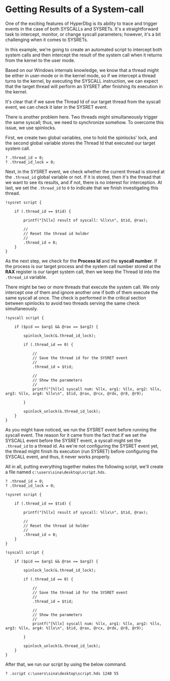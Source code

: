 # Getting Results of a System-call

One of the exciting features of HyperDbg is its ability to trace and trigger events in the case of both SYSCALLs and SYSRETs. It's a straightforward task to intercept, monitor, or change syscall parameters; however, it's a bit challenging when it comes to SYSRETs.

In this example, we're going to create an automated script to intercept both system calls and then intercept the result of the system call when it returns from the kernel to the user mode.

Based on our Windows internals knowledge, we know that a thread might be either in user-mode or in the kernel mode, so if we intercept a thread turns to the kernel, by executing the SYSCALL instruction, we can expect that the target thread will perform an SYSRET after finishing its execution in the kernel.

It's clear that if we save the Thread Id of our target thread from the syscall event, we can check it later in the SYSRET event.

There is another problem here. Two threads might simultaneously trigger the same syscall; thus, we need to synchronize somehow. To overcome this issue, we use spinlocks.

First, we create two global variables, one to hold the spinlocks' lock, and the second global variable stores the Thread Id that executed our target system call.

```clike
? .thread_id = 0;
? .thread_id_lock = 0;
```

Next, in the SYSRET event, we check whether the current thread is stored at the `.thread_id` global variable or not. If it is stored, then it's the thread that we want to see its results, and if not, there is no interest for interception. At last, we set the `.thread_id` to `0` to indicate that we finish investigating this thread.

```clike
!sysret script {

	if (.thread_id == $tid) {
		
		printf("[%llx] result of syscall: %llx\n", $tid, @rax);
		
		//
		// Reset the thread id holder
		//
		.thread_id = 0;
	}
}
```

As the next step, we check for the **Process Id** and the **syscall number**. If the process is our target process and the system call number stored at the **RAX** register is our target system call, then we keep the Thread Id into the `.thread_id` variable.&#x20;

There might be two or more threads that execute the system call. We only intercept one of them and ignore another one if both of them execute the same syscall at once. The check is performed in the critical section between spinlocks to avoid two threads serving the same check simultaneously.

```clike
!syscall script { 
	
	if ($pid == $arg1 && @rax == $arg2) {
		
		spinlock_lock(&.thread_id_lock);
		
		if (.thread_id == 0) {
			
			//
			// Save the thread id for the SYSRET event
			//
			.thread_id = $tid;
			
			//
			// Show the parameters
			//
			printf("[%llx] syscall num: %llx, arg1: %llx, arg2: %llx, arg3: %llx, arg4: %llx\n", $tid, @rax, @rcx, @rdx, @r8, @r9);
			
		}
		
		spinlock_unlock(&.thread_id_lock);
	}
}
```

As you might have noticed, we run the SYSRET event before running the syscall event. The reason for it came from the fact that if we set the SYSCALL event before the SYSRET event, a syscall might set the `.thread_id` to a thread id. As we're not configuring the SYSRET event yet, the thread might finish its execution (run SYSRET) before configuring the SYSCALL event, and thus, it never works properly.

All in all, putting everything together makes the following script, we'll create a file named `c:\users\sina\desktop\script.hds`.

```clike
? .thread_id = 0;
? .thread_id_lock = 0;

!sysret script {

	if (.thread_id == $tid) {
		
		printf("[%llx] result of syscall: %llx\n", $tid, @rax);
		
		//
		// Reset the thread id holder
		//
		.thread_id = 0;
	}
}

!syscall script { 
	
	if ($pid == $arg1 && @rax == $arg2) {
		
		spinlock_lock(&.thread_id_lock);
		
		if (.thread_id == 0) {
			
			//
			// Save the thread id for the SYSRET event
			//
			.thread_id = $tid;
			
			//
			// Show the parameters
			//
			printf("[%llx] syscall num: %llx, arg1: %llx, arg2: %llx, arg3: %llx, arg4: %llx\n", $tid, @rax, @rcx, @rdx, @r8, @r9);
			
		}
		
		spinlock_unlock(&.thread_id_lock);
	}
}
```

After that, we run our script by using the below command.

```
? .script c:\users\sina\desktop\script.hds 1240 55
```

